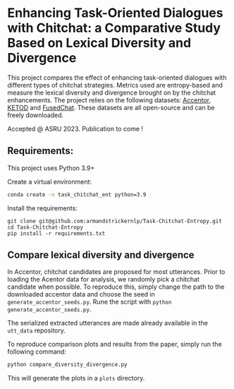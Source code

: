 # Enhancing Task-Oriented Dialogues with Chitchat: a Comparative Study Based on Lexical Diversity and Divergence
This project compares the effect of enhancing task-oriented dialogues with different types of chitchat strategies. Metrics used are entropy-based and measure the lexical diversity and divergence brought on by the chitchat enhancements. The project relies on the following datasets: [Accentor](https://github.com/facebookresearch/accentor), [KETOD](https://github.com/facebookresearch/ketod) and [FusedChat](https://github.com/tomyoung903/FusedChat).  These datasets are all open-source and can be freely downloaded.  

Accepted @ ASRU 2023. Publication to come !



## Requirements:

This project uses Python 3.9+

Create a virtual environment:

```bash
conda create -n task_chitchat_ent python=3.9
```

Install the requirements:
```bas
git clone git@github.com:armandstrickernlp/Task-Chitchat-Entropy.git
cd Task-Chitchat-Entropy
pip install -r requirements.txt
```

## Compare lexical diversity and divergence
In Accentor, chitchat candidates are proposed for most utterances. Prior to loading the Acentor data for analysis, we randomly pick a chitchat candidate when possible. To reproduce this, simply change the path to the downloaded accentor data and choose the seed in `generate_accentor_seeds.py`. Rune the script with `python generate_accentor_seeds.py`.

The serialized extracted utterances are made already available in the `utt_data` repository.  

To reproduce comparison plots and results from the paper, simply run the following command:

```bash
python compare_diversity_divergence.py
```

This will generate the plots in a `plots` directory.
